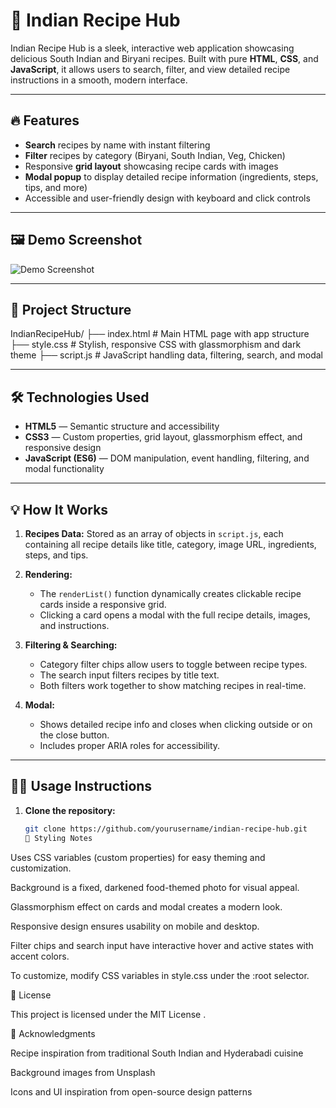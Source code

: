 # 🍛 Indian Recipe Hub

Indian Recipe Hub is a sleek, interactive web application showcasing delicious South Indian and Biryani recipes. Built with pure **HTML**, **CSS**, and **JavaScript**, it allows users to search, filter, and view detailed recipe instructions in a smooth, modern interface.

---

## 🔥 Features

- **Search** recipes by name with instant filtering  
- **Filter** recipes by category (Biryani, South Indian, Veg, Chicken)  
- Responsive **grid layout** showcasing recipe cards with images  
- **Modal popup** to display detailed recipe information (ingredients, steps, tips, and more)  
- Accessible and user-friendly design with keyboard and click controls  

---

## 🖼️ Demo Screenshot

![Demo Screenshot](screenshot.png)

---

## 📁 Project Structure

IndianRecipeHub/
├── index.html # Main HTML page with app structure
├── style.css # Stylish, responsive CSS with glassmorphism and dark theme
├── script.js # JavaScript handling data, filtering, search, and modal

---

## 🛠️ Technologies Used

- **HTML5** — Semantic structure and accessibility  
- **CSS3** — Custom properties, grid layout, glassmorphism effect, and responsive design  
- **JavaScript (ES6)** — DOM manipulation, event handling, filtering, and modal functionality  

---

## 💡 How It Works

1. **Recipes Data:** Stored as an array of objects in `script.js`, each containing all recipe details like title, category, image URL, ingredients, steps, and tips.

2. **Rendering:**  
   - The `renderList()` function dynamically creates clickable recipe cards inside a responsive grid.  
   - Clicking a card opens a modal with the full recipe details, images, and instructions.

3. **Filtering & Searching:**  
   - Category filter chips allow users to toggle between recipe types.  
   - The search input filters recipes by title text.  
   - Both filters work together to show matching recipes in real-time.

4. **Modal:**  
   - Shows detailed recipe info and closes when clicking outside or on the close button.  
   - Includes proper ARIA roles for accessibility.

---

## 🧑‍💻 Usage Instructions

1. **Clone the repository:**

   ```bash
   git clone https://github.com/yourusername/indian-recipe-hub.git
   🎨 Styling Notes

Uses CSS variables (custom properties) for easy theming and customization.

Background is a fixed, darkened food-themed photo for visual appeal.

Glassmorphism effect on cards and modal creates a modern look.

Responsive design ensures usability on mobile and desktop.

Filter chips and search input have interactive hover and active states with accent colors.

To customize, modify CSS variables in style.css under the :root selector.

📄 License

This project is licensed under the MIT License
.

🙌 Acknowledgments

Recipe inspiration from traditional South Indian and Hyderabadi cuisine

Background images from Unsplash

Icons and UI inspiration from open-source design patterns
